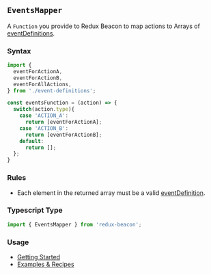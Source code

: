 ## `EventsMapper`

A `Function` you provide to Redux Beacon to map actions
to Arrays of [eventDefinitions](./event-definition.md).

### Syntax

```js
import {
  eventForActionA,
  eventForActionB,
  eventForAllActions,
} from './event-definitions';

const eventsFunction = (action) => {
  switch(action.type){
    case 'ACTION_A':
      return [eventForActionA];
    case 'ACTION_B':
      return [eventForActionB];
    default:
      return [];
  };
}
```

### Rules
 - Each element in the returned array must be a valid
   [eventDefinition](./event-definition.md).

### Typescript Type

```ts
import { EventsMapper } from 'redux-beacon';
```

### Usage
 * [Getting Started](../getting-started-redux-users.md)
 * [Examples & Recipes](../recipes/index.md)
